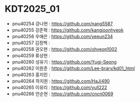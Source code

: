 # KDT2025_01

+ pnu40254	강나현 : https://github.com/nang5587
+ pnu40255	강준혁 : https://github.com/kangjoonhyeok
+ pnu40256	우예은 : https://github.com/yeeun234
+ pnu40257	김정백 :
+ pnu40258	권오현 : https://github.com/ohyeon1002
+ pnu40259	류상현 :
+ pnu40260	성유기 : https://github.com/Yugi-Seong
+ pnu40262	이원준 : https://github.com/Lee-brary/kd01_html
+ pnu40263	홍지민 :
+ pnu40264	하지원 : https://github.com/HaJi490
+ pnu40265	이유리 : https://github.com/yull222
+ pnu40266	안순현 : https://github.com/cncn0069
